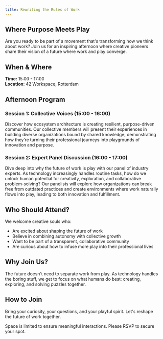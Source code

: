 ```yaml
---
title: Rewriting the Rules of Work
---
```


## Where Purpose Meets Play

Are you ready to be part of a movement that's transforming how we think about work? Join us for an inspiring afternoon where creative pioneers share their vision of a future where work and play converge.

## When & Where

**Time:** 15:00 - 17:00  
**Location:** 42 Workspace, Rotterdam

## Afternoon Program

### Session 1: Collective Voices (15:00 - 16:00)

Discover how ecosystem architecture is creating resilient, purpose-driven communities. Our collective members will present their experiences in building diverse organizations bound by shared knowledge, demonstrating how they're turning their professional journeys into playgrounds of innovation and purpose.

### Session 2: Expert Panel Discussion (16:00 - 17:00)

Dive deep into why the future of work is play with our panel of industry experts. As technology increasingly handles routine tasks, how do we unlock human potential for creativity, exploration, and collaborative problem-solving? Our panelists will explore how organizations can break free from outdated practices and create environments where work naturally flows into play, leading to both innovation and fulfillment.

## Who Should Attend?

We welcome creative souls who:

- Are excited about shaping the future of work
- Believe in combining autonomy with collective growth
- Want to be part of a transparent, collaborative community
- Are curious about how to infuse more play into their professional lives

## Why Join Us?

The future doesn't need to separate work from play. As technology handles the boring stuff, we get to focus on what humans do best: creating, exploring, and solving puzzles together.

## How to Join

Bring your curiosity, your questions, and your playful spirit. Let's reshape the future of work together.

Space is limited to ensure meaningful interactions. Please RSVP to secure your spot.

